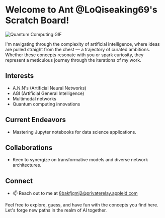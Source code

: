 # Welcome to Ant @LoQiseaking69's Scratch Board!

![Quantum Computing GIF](/path/to/IMG_6697.gif)

I'm navigating through the complexity of artificial intelligence, where ideas are pulled straight from the chest — a trajectory of curated ambitions. Whether these concepts resonate with you or spark curiosity, they represent a meticulous journey through the iterations of my work.

## Interests
- A.N.N's (Artificial Neural Networks)
- AGI (Artificial General Intelligence)
- Multimodal networks
- Quantum computing innovations

## Current Endeavors
- Mastering Jupyter notebooks for data science applications.

## Collaborations
- Keen to synergize on transformative models and diverse network architectures.

## Connect
- 📫 Reach out to me at [8bakfjqmj2@privaterelay.appleid.com](mailto:8bakfjqmj2@privaterelay.appleid.com)

Feel free to explore, guess, and have fun with the concepts you find here. Let's forge new paths in the realm of AI together.
